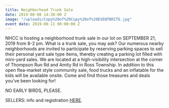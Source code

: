 ```yaml
---
title: Neighborhood Trunk Sale
date: 2019-08-08 14:30:00 Z
image: "/uploads/Copy%20of%20Copy%20of%20EVENTBRITE.jpg"
event date: 2019-08-11 00:00:00 Z
---
```


NHCC is hosting a neighborhood trunk sale in our lot on SEPTEMBER 21, 2019 from 8-2 pm.  What is a trunk sale, you may ask?  Our numerous nearby neighborhoods are invited to participate by reserving parking spaces to sell their personal yard sale type items, thereby creating a parking lot filled with mini-yard sales.  We are located at a high-visibility intersection at the corner of Thompson Run Rd and Amity Rd in Ross Township. In addition to this open flea-market style community sale, food trucks and an inflatable for the kids will be available onsite.  Come and find those treasures and deals you’ve been looking for!  

NO EARLY BIRDS, PLEASE.

SELLERS: info and registration [HERE](https://www.eventbrite.com/o/north-hills-christian-church-18436740060).